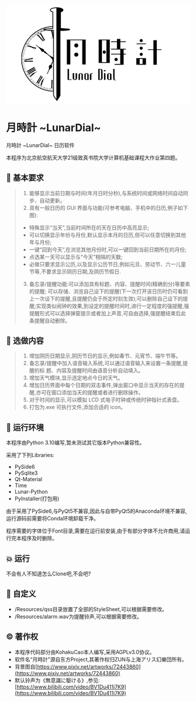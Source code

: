  ![Logo](Resources/img/Logo_light.png#pic_center)
 # 月時計 \~LunarDial\~
 月時計 \~LunarDial\~ 日历软件
 
 本程序为北京航空航天大学21级致真书院大学计算机基础课程大作业第四题。
 
## :straight_ruler: 基本要求
> 1. 能够显示当前日期与时间(年月日时分秒),与系统时间或网络时间自动同步、自动更新。
> 2. 具有一般日历的 GUI 界面与功能(可参考电脑、手机中的日历,例子如下图):
> - 特殊显示“当天”,当前时间所在的天在日历中高亮显示;
> - 可以切换显示年份与月份,默认显示本月的日历,但可以任意切换到其他年与月份;
> - 一键“回到今天”,在浏览其他月份时,可以一键回到当前日期所在的月份;
> - 点选某一天可以显示与“今天”相隔的天数;
> - 必做只要求显示公历,以及显示公历节日,例如元旦、劳动节、六一儿童节等,不要求显示阴历日期,及阴历节假日.
> 3. 备忘录/提醒功能:可以添加具有标题、内容、提醒时间(精确到分)等要素的提醒;
可以存储、浏览自己设下的提醒(下一次打开该日历时仍可看到上一次设下的提醒,且提醒仍会于所定时刻生效);可以删除自己设下的提醒;实现类似闹钟的效果,到设定的提醒时间时,进行一定程度的强提醒,强提醒形式可以选择弹窗提示或者加上声音,可自由选择,强提醒结束后此条提醒自动删除。
## :triangular_ruler: 选做内容
> 1. 增加阴历日期显示,阴历节日的显示,例如春节、元宵节、端午节等。
> 2. 备忘录/提醒中加入语音输入系统,可以通过语音输入来设置一条提醒,提醒的标
> 题、内容及提醒时间由语音分析自动填入。
> 3. 增加天气模块,显示选定地点今日的天气。
> 4. 增加日历界面中每个日期的双击事件,弹出窗口中显示当天的存在的提醒,亦可在窗口添加当天的提醒或者进行删除操作。
> 5. 对于时间的显示,可以模拟 LCD 式电子时钟或传统时钟指针式表盘。
> 6. 打包为.exe 可执行文件,添加合适的 icon。

##  :house_with_garden:  运行环境
本程序由Python 3.10编写,暂未测试其它版本Python兼容性。

采用了下列Libraries:

 - PySide6
 - PySqlite3
 - Qt-Material
 - Time
 - Lunar-Python
 - PyInstaller(打包用)
 
由于采用了PySide6,与PyQt5不兼容,因此与自带PyQt5的Anaconda环境不兼容,运行源码前需要将Conda环境卸载干净。

程序需要的字体位于Font目录,需要在运行前安装,由于有部分字体不允许商用,请运行完本程序及时删除。

##  :collision:  运行
不会有人不知道怎么Clone吧,不会吧?

## :art: 自定义
 - /Resources/qss目录放置了全部的StyleSheet,可以根据需要修改。
 - /Resources/alarm.wav为提醒铃声,可以根据需要修改。

## © 著作权
 - 本程序代码部分由KohakuCao本人编写,采用AGPLv3.0协议。
 - 软件名“月時計”源自东方Project,其著作权归ZUN与上海アリス幻樂団所有。
 - 背景图自[https://www.pixiv.net/artworks/72443860](https://www.pixiv.net/artworks/72443860)
 - 默认铃声为《無意識に駆ける》,参见:[https://www.bilibili.com/video/BV1Du411i7K9](https://www.bilibili.com/video/BV1Du411i7K9)